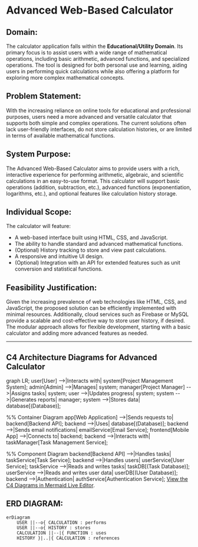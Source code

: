 # Advanced Web-Based Calculator

## Domain:
The calculator application falls within the **Educational/Utility Domain**. Its primary focus is to assist users with a wide range of mathematical operations, including basic arithmetic, advanced functions, and specialized operations. The tool is designed for both personal use and learning, aiding users in performing quick calculations while also offering a platform for exploring more complex mathematical concepts.

## Problem Statement:
With the increasing reliance on online tools for educational and professional purposes, users need a more advanced and versatile calculator that supports both simple and complex operations. The current solutions often lack user-friendly interfaces, do not store calculation histories, or are limited in terms of available mathematical functions.

## System Purpose:
The Advanced Web-Based Calculator aims to provide users with a rich, interactive experience for performing arithmetic, algebraic, and scientific calculations in an easy-to-use format. This calculator will support basic operations (addition, subtraction, etc.), advanced functions (exponentiation, logarithms, etc.), and optional features like calculation history storage.

## Individual Scope:
The calculator will feature:
- A web-based interface built using HTML, CSS, and JavaScript.
- The ability to handle standard and advanced mathematical functions.
- (Optional) History tracking to store and view past calculations.
- A responsive and intuitive UI design.
- (Optional) Integration with an API for extended features such as unit conversion and statistical functions.

## Feasibility Justification:
Given the increasing prevalence of web technologies like HTML, CSS, and JavaScript, the proposed solution can be efficiently implemented with minimal resources. Additionally, cloud services such as Firebase or MySQL provide a scalable and cost-effective way to store user history, if desired. The modular approach allows for flexible development, starting with a basic calculator and adding more advanced features as needed.

---

## C4 Architecture Diagrams for Advanced Calculator

 graph LR;
    user[User] -->|Interacts with| system[Project Management System];
    admin[Admin] -->|Manages| system;
    manager[Project Manager] -->|Assigns tasks| system;
    user -->|Updates progress| system;
    system -->|Generates reports| manager;
    system -->|Stores data| database[(Database)];

%% Container Diagram
    app[Web Application] -->|Sends requests to| backend[Backend API];
    backend -->|Uses| database[(Database)];
    backend -->|Sends email notifications| emailService[Email Service];
    frontend[Mobile App] -->|Connects to| backend;
    backend -->|Interacts with| taskManager[Task Management Service];

%% Component Diagram
    backend[Backend API] -->|Handles tasks| taskService[Task Service];
    backend -->|Handles users| userService[User Service];
    taskService -->|Reads and writes tasks| taskDB[(Task Database)];
    userService -->|Reads and writes user data| userDB[(User Database)];
    backend -->|Authentication| authService[Authentication Service];
 [View the C4 Diagrams in Mermaid Live Editor](https://www.mermaidchart.com/app/projects/ac19d35b-57d7-4e57-bfd8-c5bb398d3655/diagrams/49347f9c-40ed-4388-a153-c0fb89caae92/version/v0.1/edit ).

## ERD DIAGRAM:
```mermaid
erDiagram
    USER ||--o{ CALCULATION : performs
    USER ||--o{ HISTORY : stores
    CALCULATION ||--|{ FUNCTION : uses
    HISTORY }|..|{ CALCULATION : references
